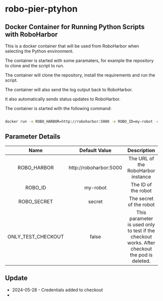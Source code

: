 # robo-pier-ptyhon
## Docker Container for Running Python Scripts with RoboHarbor

This is a docker container that will be used from RoboHarbor when selecting the Python environment. 

The container is started with some paramaters, for example the repository to clone and the script to run.

The container will clone the repository, install the requirements and run the script.

The container will also send the log output back to RoboHarbor.

It also automatically sends status updates to RoboHarbor.

The container is started with the following command:

```bash

docker run -e ROBO_HARBOR=http://roboharbor:5000 -e ROBO_ID=my-robot -e ROBO_SECRET=secret

```

## Parameter Details

|        Name        |     Default Value      |                                          Description                                          |
|:------------------:|:----------------------:|:---------------------------------------------------------------------------------------------:|
|    ROBO_HARBOR     | http://roboharbor:5000 |                              The URL of the RoboHarbor instance                               |
|      ROBO_ID       |        my-robot        |                                      The ID of the robot                                      |
|    ROBO_SECRET     |         secret         |                                    The secret of the robot                                    |
| ONLY_TEST_CHECKOUT |         false          | This parameter is used only to test if the checkout works. After checkout the pod is deleted. |


## Update

- 2024-05-28 - Credentials added to checkout
- 

